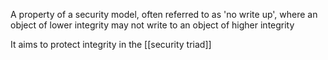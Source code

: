 A property of a security model, often referred to as 'no write up', where an object of lower integrity may not write to an object of higher integrity

It aims to protect integrity in the [[security triad]]


